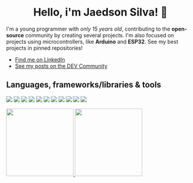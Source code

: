 <h1 style="display: flex; justify-content: center">Hello, i'm Jaedson Silva! 👋</h1>

I'm a young programmer with *only 15 years old*, contributing to the **open-source** community by creating several projects. I'm also focused on projects using microcontrollers, like **Arduino** and **ESP32**. See my best projects in pinned repositories!

- [Find me on LinkedIn](https://linkedin.com/in/jaedsonpys)
- [See my posts on the DEV Community](https://dev.to/jaedsonpys)

## Languages, frameworks/libraries & tools

![](https://img.shields.io/badge/OS-Linux-informational?style=flat&logo=linux&logoColor=white&color=8a6eb1)
![](https://img.shields.io/badge/Version%20Control-Git-informational?style=flat&logo=git&logoColor=white&color=8a6eb1)
![](https://img.shields.io/badge/IDE-PyCharm-informational?style=flat&logo=pycharm&logoColor=white&color=8a6eb1)
![](https://img.shields.io/badge/Language-Python-informational?style=flat&logo=python&logoColor=white&color=8a6eb1)
![](https://img.shields.io/badge/Language-Javascript-informational?style=flat&logo=javascript&logoColor=white&color=8a6eb1)
![](https://img.shields.io/badge/Language-C++-informational?style=flat&logo=cplusplus&logoColor=white&color=8a6eb1)
![](https://img.shields.io/badge/Library-React.js-informational?style=flat&logo=react&logoColor=white&color=8a6eb1)
![](https://img.shields.io/badge/Database-MySQL-informational?style=flat&logo=mysql&logoColor=white&color=8a6eb1)
![](https://img.shields.io/badge/Framework-Flask-informational?style=flat&logo=flask&logoColor=white&color=8a6eb1)
![](https://img.shields.io/badge/Platform-Arduino-informational?style=flat&logo=arduino&logoColor=white&color=8a6eb1)
![](https://img.shields.io/badge/Platform-ESP32-informational?style=flat&logo=espressif&logoColor=white&color=8a6eb1)

<a href="https://github.com/jaedsonpys">
  <img height="180em" src="https://github-readme-stats-sigma-five.vercel.app/api/top-langs/?username=jaedsonpys&theme=radical&layout=compact" />
  <img height="180em" src="https://github-readme-streak-stats.herokuapp.com/?user=jaedsonpys&theme=radical&hide_border=false"/>
</a>
